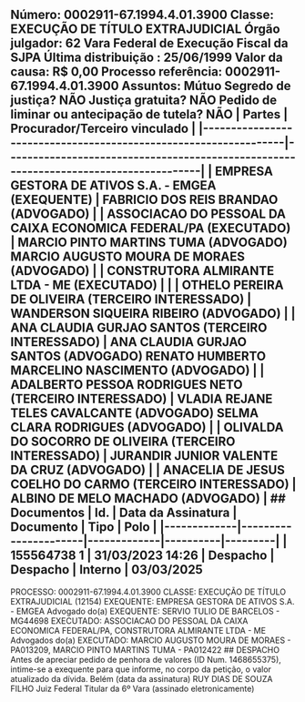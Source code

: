 ## Número: 0002911-67.1994.4.01.3900 Classe: EXECUÇÃO DE TÍTULO EXTRAJUDICIAL Órgão julgador: 62 Vara Federal de Execução Fiscal da SJPA Última distribuição : 25/06/1999 Valor da causa: R$ 0,00 Processo referência: 0002911-67.1994.4.01.3900 Assuntos: Mútuo Segredo de justiça? NÃO Justiça gratuita? NÃO Pedido de liminar ou antecipação de tutela? NÃO | Partes | Procurador/Terceiro vinculado | |-----------------------------------------------------------------|--------------------------------------------------------------------------------------| | EMPRESA GESTORA DE ATIVOS S.A. - EMGEA (EXEQUENTE) | FABRICIO DOS REIS BRANDAO (ADVOGADO) | | ASSOCIACAO DO PESSOAL DA CAIXA ECONOMICA FEDERAL/PA (EXECUTADO) | MARCIO PINTO MARTINS TUMA (ADVOGADO) MARCIO AUGUSTO MOURA DE MORAES (ADVOGADO) | | CONSTRUTORA ALMIRANTE LTDA - ME (EXECUTADO) | | | OTHELO PEREIRA DE OLIVEIRA (TERCEIRO INTERESSADO) | WANDERSON SIQUEIRA RIBEIRO (ADVOGADO) | | ANA CLAUDIA GURJAO SANTOS (TERCEIRO INTERESSADO) | ANA CLAUDIA GURJAO SANTOS (ADVOGADO) RENATO HUMBERTO MARCELINO NASCIMENTO (ADVOGADO) | | ADALBERTO PESSOA RODRIGUES NETO (TERCEIRO INTERESSADO) | VLADIA REJANE TELES CAVALCANTE (ADVOGADO) SELMA CLARA RODRIGUES (ADVOGADO) | | OLIVALDA DO SOCORRO DE OLIVEIRA (TERCEIRO INTERESSADO) | JURANDIR JUNIOR VALENTE DA CRUZ (ADVOGADO) | | ANACELIA DE JESUS COELHO DO CARMO (TERCEIRO INTERESSADO) | ALBINO DE MELO MACHADO (ADVOGADO) | ## Documentos | Id. | Data da Assinatura | Documento | Tipo | Polo | |-------------|----------------------|-------------|----------|---------| | 155564738 1 | 31/03/2023 14:26 | Despacho | Despacho | Interno | 03/03/2025

PROCESSO: 0002911-67.1994.4.01.3900 CLASSE: EXECUÇÃO DE TÍTULO EXTRAJUDICIAL (12154) EXEQUENTE: EMPRESA GESTORA DE ATIVOS S.A. - EMGEA Advogado do(a) EXEQUENTE: SERVIO TULIO DE BARCELOS - MG44698 EXECUTADO: ASSOCIACAO DO PESSOAL DA CAIXA ECONOMICA FEDERAL/PA, CONSTRUTORA ALMIRANTE LTDA - ME Advogados do(a) EXECUTADO: MARCIO AUGUSTO MOURA DE MORAES - PA013209, MARCIO PINTO MARTINS TUMA - PA012422 ## DESPACHO Antes de apreciar pedido de penhora de valores (ID Num. 1468655375), intime-se a exequente para que informe, no corpo da petição, o valor atualizado da dívida. Belém (data da assinatura) RUY DIAS DE SOUZA FILHO Juiz Federal Titular da 6º Vara (assinado eletronicamente)

